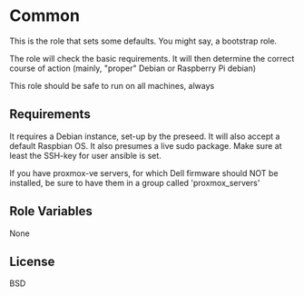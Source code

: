 Common
=========

This is the role that sets some defaults. You might say, a bootstrap role.

The role will check the basic requirements. It will then determine the correct
course of action (mainly, "proper" Debian or Raspberry Pi debian)

This role should be safe to run on all machines, always

Requirements
------------

It requires a Debian instance, set-up by the preseed.
It will also accept a default Raspbian OS.
It also presumes a live sudo package.
Make sure at least the SSH-key for user ansible is set.

If you have proxmox-ve servers, for which Dell firmware should NOT be installed,
be sure to have them in a group called 'proxmox_servers'

Role Variables
--------------

None

License
-------

BSD
